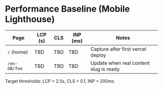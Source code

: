 # Performance Baseline (Mobile Lighthouse)

| Page          | LCP (s) | CLS  | INP (ms) | Notes |
| ------------- | ------- | ---- | -------- | ----- |
| `/` (home)    | TBD     | TBD  | TBD      | Capture after first vercel deploy |
| `/en-GB/foo`  | TBD     | TBD  | TBD      | Update when real content slug is ready |

Target thresholds: LCP < 2.5s, CLS < 0.1, INP < 200ms.
